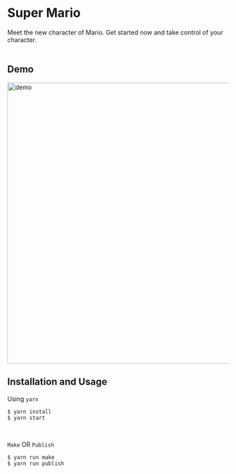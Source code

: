 # Super Mario
Meet the new character of Mario. Get started now and take control of your character.
<br />
<br />

## Demo
<img src="https://raw.githubusercontent.com/edward-joseph/mario-game/main/assets/demo.mkv" alt="demo" style="width: 640px;"/>

<br />

## Installation and Usage
Using `yarn`
    
	$ yarn install
	$ yarn start

<br />

`Make` OR `Publish`
    
	$ yarn run make
	$ yarn run publish
